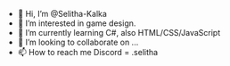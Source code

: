 - 👋 Hi, I’m @Selitha-Kalka
- 👀 I’m interested in game design.
- 🌱 I’m currently learning C#, also HTML/CSS/JavaScript
- 💞️ I’m looking to collaborate on ...
- 📫 How to reach me Discord = .selitha

<!---
Selitha-Kalka/Selitha-Kalka is a ✨ special ✨ repository because its `README.md` (this file) appears on your GitHub profile.
You can click the Preview link to take a look at your changes.
--->
